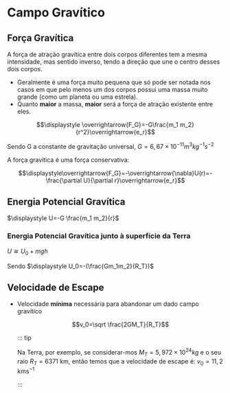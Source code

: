 # Campo Gravítico

## Força Gravítica

A força de atração gravítica entre dois corpos diferentes tem a mesma intensidade, mas sentido inverso, tendo a direção que une o centro desses dois corpos.

- Geralmente é uma força muito pequena que só pode ser notada nos casos em que pelo menos um dos corpos possui uma massa muito grande (como um planeta ou uma estrela).
- Quanto **maior** a massa, **maior** será a força de atração existente entre eles.

$$\displaystyle \overrightarrow{F_G}=-G\frac{m_1 m_2}{r^2}\overrightarrow{e_r}$$

Sendo G a constante de gravitação universal, $G=6,67\times 10^{-11} m^3kg^{-1}s^{-2}$

A força gravítica é uma força conservativa:

$$\displaystyle\overrightarrow{F_G}=-\overrightarrow{\nabla}U(r)=-\frac{\partial U}{\partial r}\overrightarrow{e_r}$$

## Energia Potencial Gravítica

$\displaystyle U=-G \frac{m_1 m_2}{r}$

### Energia Potencial Gravítica junto à superfície da Terra

$\displaystyle U\cong U_0 + mgh$

Sendo $\displaystyle U_0=-(\frac{Gm_1m_2}{R_T})$

## Velocidade de Escape

- Velocidade **mínima** necessária para abandonar um dado campo gravítico

  $$v_0=\sqrt \frac{2GM_T}{R_T}$$

  ::: tip

  Na Terra, por exemplo, se considerar-mos $M_T=5,972\times 10^{24}kg$ e o seu raio $R_T=6371 \text{ km}$, então temos que a velocidade de escape é:
  $v_0=11,2 \text{ kms}^{-1}$

  :::
